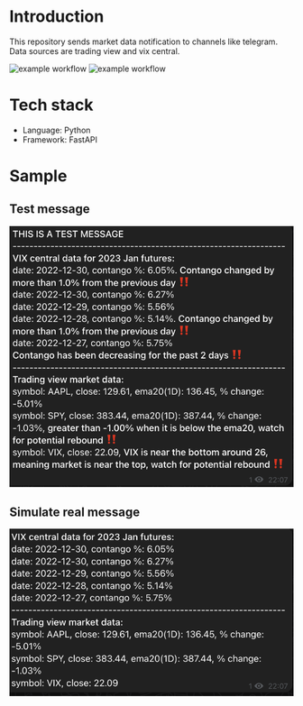 # Introduction
This repository sends market data notification to channels like telegram. Data sources are trading view and vix central.

![example workflow](https://github.com/hanchiang/market-data-notification/actions/workflows/test.yml/badge.svg)
![example workflow](https://github.com/hanchiang/market-data-notification/actions/workflows/deploy.yml/badge.svg)

# Tech stack
* Language: Python
* Framework: FastAPI

# Sample
## Test message
![test message](images/telegram_test_message.png)

## Simulate real message
![test message](images/telegram_simulate_tradingview_traffic.png)